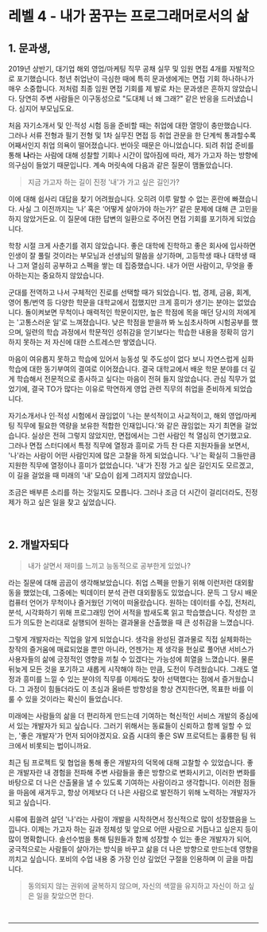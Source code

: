 # 레벨 4 - 내가 꿈꾸는 프로그래머로서의 삶

## 1. 문과생,

2019년 상반기, 대기업 해외 영업/마케팅 직무 공채 실무 및 임원 면접 4개를 자발적으로 포기했습니다. 청년 취업난이 극심한 때에 특히 문과생에게는 면접 기회 하나하나가 매우 소중합니다. 저처럼 최종 임원 면접 기회를 제 발로 차는 문과생은 흔하지 않았습니다. 당연히 주변 사람들은 이구동성으로 "도대체 너 왜 그래?" 같은 반응을 드러냈습니다. 심지어 부모님도요.

처음 자기소개서 및 인·적성 시험 등을 준비할 때는 취업에 대한 열망이 충만했습니다. 그러나 서류 전형과 필기 전형 및 1차 실무진 면접 등 취업 관문을 한 단계씩 통과할수록 어째서인지 취업 의욕이 떨어졌습니다. 번아웃 때문은 아니었습니다. 되려 취업 준비를 통해 **나**라는 사람에 대해 성찰할 기회나 시간이 많아짐에 따라, 제가 가고자 하는 방향에 의구심이 들었기 때문입니다. 계속 머릿속에 다음과 같은 질문이 맴돌았습니다.

> 지금 가고자 하는 길이 진정 '내'가 가고 싶은 길인가?

이에 대해 쉽사리 대답을 찾기 어려웠습니다. 오히려 이루 말할 수 없는 혼란에 빠졌습니다. 사실 그 이전까지는 ‘나’ 혹은 ‘어떻게 살아가야 하는가?’ 같은 문제에 대해 큰 고민을 하지 않았거든요. 이 질문에 대한 답변의 일환으로 주어진 면접 기회를 포기하게 되었습니다.

학창 시절 크게 사춘기를 겪지 않았습니다. 좋은 대학에 진학하고 좋은 회사에 입사하면 인생이 잘 풀릴 것이라는 부모님과 선생님의 말씀을 상기하며, 고등학생 때나 대학생 때나 그저 열심히 공부하고 스펙을 쌓는 데 집중했습니다. 내가 어떤 사람이고, 무엇을 좋아하는지는 중요하지 않았습니다.

군대를 전역하고 나서 구체적인 진로를 선택할 때가 되었습니다. 법, 경제, 금융, 회계, 영어 통/번역 등 다양한 학문을 대학교에서 접했지만 크게 흥미가 생기는 분야는 없었습니다. 돌이켜보면 무척이나 매력적인 학문이지만, 높은 학점에 목을 매던 당시의 저에게는 '고통스러운 일'로 느껴졌습니다. 낮은 학점을 받을까 봐 노심초사하며 시험공부를 했으며, 일련의 학습 과정에서 학문적인 성취감을 얻기보다는 학습한 내용을 정확히 암기하지 못하는 저 자신에 대한 스트레스만 쌓였습니다.

마음이 여유롭지 못하고 학습에 있어서 능동성 및 주도성이 없다 보니 자연스럽게 심화 학습에 대한 동기부여의 결여로 이어졌습니다. 결국 대학교에서 배운 학문 분야를 더 깊게 학습해서 전문적으로 종사하고 싶다는 마음이 전혀 들지 않았습니다. 관심 직무가 없었기에, 결국 TO가 많다는 이유로 막연하게 영업 관련 직무의 취업을 준비하게 되었습니다.

자기소개서나 인·적성 시험에서 끊임없이 '나는 분석적이고 사교적이고, 해외 영업/마케팅 직무에 필요한 역량을 보유한 적합한 인재입니다.'와 같은 끊임없는 자기 최면을 걸었습니다. 실상은 전혀 그렇지 않았지만, 면접에서는 그런 사람인 척 열심히 연기했고요. 그러나 면접 스터디에서 특정 직무에 열정과 흥미로 가득 찬 다른 지원자들을 보면서, '나'라는 사람이 어떤 사람인지에 많은 고찰을 하게 되었습니다. '나'는 확실히 그들만큼 지원한 직무에 열정이나 흥미가 없었습니다. '내'가 진정 가고 싶은 길인지도 모르겠고, 이 길을 걸었을 때 미래의 '내' 모습이 쉽게 그려지지 않았습니다.

조금은 배부른 소리를 하는 것일지도 모릅니다. 그러나 조금 더 시간이 걸리더라도, 진정 제가 하고 싶은 일을 찾고 싶었습니다.

<br>

## 2. 개발자되다

> 내가 살면서 재미를 느끼고 능동적으로 공부한게 있었나?

라는 질문에 대해 곰곰이 생각해보았습니다. 취업 스펙을 만들기 위해 이런저런 대외활동을 했었는데, 그중에는 빅데이터 분석 관련 대외활동도 있었습니다. 문득 그 당시 배운 컴퓨터 언어가 무척이나 즐거웠던 기억이 떠올랐습니다. 원하는 데이터를 수집, 전처리, 분석, 시각화하기 위해 프로그래밍 언어 서적을 밤새도록 읽고 학습했습니다. 작성한 코드가 의도한 논리대로 실행되어 원하는 결과물을 산출했을 때 큰 성취감을 느꼈습니다.

그렇게 개발자라는 직업을 알게 되었습니다. 생각을 완성된 결과물로 직접 실체화하는 창작의 즐거움에 매료되었을 뿐만 아니라, 언젠가는 제 생각을 현실로 풀어낸 서비스가 사용자들의 삶에 긍정적인 영향을 끼칠 수 있겠다는 가능성에 희열을 느꼈습니다. 물론 뒤늦게 모든 것을 포기하고 새롭게 시작해야 하는 만큼, 도전이 두려웠습니다. 그래도 열정과 흥미를 느낄 수 있는 분야의 직무를 이제라도 찾아 선택했다는 점에서 즐거웠습니다. 그 과정이 힘들더라도 이 초심과 올바른 방향성을 항상 견지한다면, 목표한 바를 이룰 수 있을 것이라는 확신이 들었습니다.

미래에는 사람들의 삶을 더 편리하게 만드는데 기여하는 혁신적인 서비스 개발의 중심에 서 있는 개발자가 되고 싶습니다. 그러기 위해서는 동료들이 신뢰하고 함께 일할 수 있는, '좋은 개발자'가 먼저 되어야겠지요. 요즘 시대의 좋은 SW 프로덕트는 훌륭한 팀 워크에서 비롯되는 법이니까요.

최근 팀 프로젝트 및 협업을 통해 좋은 개발자의 덕목에 대해 고찰할 수 있었습니다. 좋은 개발자란 내 경험을 전파해 주변 사람들을 좋은 방향으로 변화시키고, 이러한 변화를 바탕으로 더 나은 산출물을 낼 수 있도록 기여하는 사람이라고 생각합니다. 이러한 점들을 마음에 새겨두고, 항상 어제보다 더 나은 사람으로 발전하기 위해 노력하는 개발자가 되고 싶습니다.

시류에 휩쓸려 살던 '나'라는 사람이 개발을 시작하면서 정신적으로 많이 성장했음을 느낍니다. 이제는 가고자 하는 길과 정체성 및 앞으로 어떤 사람으로 거듭나고 싶은지 등이 많이 명확합니다. 솔선수범을 통해 팀원들과 함께 성장할 수 있는 좋은 개발자가 되어, 궁극적으로는 사람들이 살아가는 방식을 바꾸고 삶을 더 나은 방향으로 만드는데 영향을 끼치고 싶습니다. 포비의 수업 내용 중 가장 인상 깊었던 구절을 인용하며 이 글을 마칩니다.

> 동의되지 않는 권위에 굴복하지 않으며, 자신의 색깔을 유지하고 자신이 하고 싶은 일을 찾았으면 한다.

<br>

---
